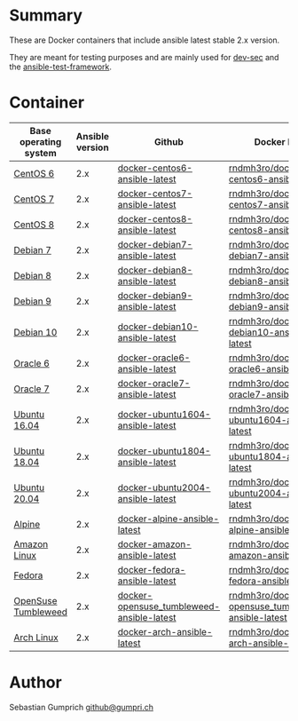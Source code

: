 # Summary
These are Docker containers that include ansible latest stable 2.x version.

They are meant for testing purposes and are mainly used for [dev-sec](https://github.com/dev-sec/) and the [ansible-test-framework](https://github.com/rndmh3ro/ansible-test-framework).

# Container

| Base operating system             | Ansible version | Github                                        | Docker Hub                                             |
| --------------------------------- | --------------- | --------------------------------------------- |------------------------------------------------------- |
| [CentOS 6][centos]                | 2.x             | [docker-centos6-ansible-latest][]             | [rndmh3ro/docker-centos6-ansible-latest][]             |
| [CentOS 7][centos]                | 2.x             | [docker-centos7-ansible-latest][]             | [rndmh3ro/docker-centos7-ansible-latest][]             |
| [CentOS 8][centos]                | 2.x             | [docker-centos8-ansible-latest][]             | [rndmh3ro/docker-centos8-ansible-latest][]             |
| [Debian 7][debian]                | 2.x             | [docker-debian7-ansible-latest][]             | [rndmh3ro/docker-debian7-ansible-latest][]             |
| [Debian 8][debian]                | 2.x             | [docker-debian8-ansible-latest][]             | [rndmh3ro/docker-debian8-ansible-latest][]             |
| [Debian 9][debian]                | 2.x             | [docker-debian9-ansible-latest][]             | [rndmh3ro/docker-debian9-ansible-latest][]             |
| [Debian 10][debian]               | 2.x             | [docker-debian10-ansible-latest][]            | [rndmh3ro/docker-debian10-ansible-latest][]            |
| [Oracle 6][oracle]                | 2.x             | [docker-oracle6-ansible-latest][]             | [rndmh3ro/docker-oracle6-ansible-latest][]             |
| [Oracle 7][oracle]                | 2.x             | [docker-oracle7-ansible-latest][]             | [rndmh3ro/docker-oracle7-ansible-latest][]             |
| [Ubuntu 16.04][ubuntu]            | 2.x             | [docker-ubuntu1604-ansible-latest][]          | [rndmh3ro/docker-ubuntu1604-ansible-latest][]          |
| [Ubuntu 18.04][ubuntu]            | 2.x             | [docker-ubuntu1804-ansible-latest][]          | [rndmh3ro/docker-ubuntu1804-ansible-latest][]          |
| [Ubuntu 20.04][ubuntu]            | 2.x             | [docker-ubuntu2004-ansible-latest][]          | [rndmh3ro/docker-ubuntu2004-ansible-latest][]          |
| [Alpine][alpine]                  | 2.x             | [docker-alpine-ansible-latest][]              | [rndmh3ro/docker-alpine-ansible-latest][]              |
| [Amazon Linux][amazon]            | 2.x             | [docker-amazon-ansible-latest][]              | [rndmh3ro/docker-amazon-ansible-latest][]              |
| [Fedora][fedora]                  | 2.x             | [docker-fedora-ansible-latest][]              | [rndmh3ro/docker-fedora-ansible-latest][]              |
| [OpenSuse Tumbleweed][tumbleweed] | 2.x             | [docker-opensuse_tumbleweed-ansible-latest][] | [rndmh3ro/docker-opensuse_tumbleweed-ansible-latest][] |
| [Arch Linux][arch]                | 2.x             | [docker-arch-ansible-latest][]                | [rndmh3ro/docker-arch-ansible-latest][]              |


# Author

Sebastian Gumprich <github@gumpri.ch>

[centos]: https://hub.docker.com/_/centos/
[debian]: https://hub.docker.com/_/debian/
[oracle]: https://hub.docker.com/_/oraclelinux/
[ubuntu]: https://hub.docker.com/_/ubuntu/
[alpine]: https://hub.docker.com/_/alpine/
[amazon]: https://hub.docker.com/_/amazonlinux/
[fedora]: https://hub.docker.com/_/fedora/
[arch]: https://hub.docker.com/_/archlinux/
[tumbleweed]: https://hub.docker.com/r/opensuse/tumbleweed
[docker-centos6-ansible-latest]: https://github.com/rndmh3ro/docker-ansible/blob/master/centos6-ansible-latest/Dockerfile
[docker-centos7-ansible-latest]: https://github.com/rndmh3ro/docker-ansible/blob/master/centos7-ansible-latest/Dockerfile
[docker-centos8-ansible-latest]: https://github.com/rndmh3ro/docker-ansible/blob/master/centos8-ansible-latest/Dockerfile
[docker-debian7-ansible-latest]: https://github.com/rndmh3ro/docker-ansible/blob/master/debian7-ansible-latest/Dockerfile
[docker-debian8-ansible-latest]: https://github.com/rndmh3ro/docker-ansible/blob/master/debian8-ansible-latest/Dockerfile
[docker-debian9-ansible-latest]: https://github.com/rndmh3ro/docker-ansible/blob/master/debian9-ansible-latest/Dockerfile
[docker-debian10-ansible-latest]: https://github.com/rndmh3ro/docker-ansible/blob/master/debian10-ansible-latest/Dockerfile
[docker-oracle6-ansible-latest]: https://github.com/rndmh3ro/docker-ansible/blob/master/oracle6-ansible-latest/Dockerfile
[docker-oracle7-ansible-latest]: https://github.com/rndmh3ro/docker-ansible/blob/master/oracle7-ansible-latest/Dockerfile
[docker-ubuntu1604-ansible-latest]: https://github.com/rndmh3ro/docker-ansible/blob/master/ubuntu1604-ansible-latest/Dockerfile
[docker-ubuntu1804-ansible-latest]: https://github.com/rndmh3ro/docker-ansible/blob/master/ubuntu1804-ansible-latest/Dockerfile
[docker-ubuntu2004-ansible-latest]: https://github.com/rndmh3ro/docker-ansible/blob/master/ubuntu2004-ansible-latest/Dockerfile
[docker-alpine-ansible-latest]: https://github.com/rndmh3ro/docker-ansible/blob/master/alpine-ansible-latest/Dockerfile
[docker-amazon-ansible-latest]: https://github.com/rndmh3ro/docker-ansible/blob/master/amazon-ansible-latest/Dockerfile
[docker-fedora-ansible-latest]: https://github.com/rndmh3ro/docker-ansible/blob/master/fedora-ansible-latest/Dockerfile
[docker-opensuse_tumbleweed-ansible-latest]: https://github.com/rndmh3ro/docker-ansible/blob/master/opensuse_tumbleweed-ansible-latest/Dockerfile
[docker-arch-ansible-latest]: https://github.com/rndmh3ro/docker-ansible/blob/master/arch-ansible-latest/Dockerfile

[rndmh3ro/docker-centos6-ansible-latest]: https://hub.docker.com/r/rndmh3ro/docker-centos6-ansible
[rndmh3ro/docker-centos7-ansible-latest]: https://hub.docker.com/r/rndmh3ro/docker-centos7-ansible
[rndmh3ro/docker-centos8-ansible-latest]: https://hub.docker.com/r/rndmh3ro/docker-centos8-ansible
[rndmh3ro/docker-debian7-ansible-latest]: https://hub.docker.com/r/rndmh3ro/docker-debian7-ansible
[rndmh3ro/docker-debian8-ansible-latest]: https://hub.docker.com/r/rndmh3ro/docker-debian8-ansible
[rndmh3ro/docker-debian9-ansible-latest]: https://hub.docker.com/r/rndmh3ro/docker-debian9-ansible
[rndmh3ro/docker-debian10-ansible-latest]: https://hub.docker.com/r/rndmh3ro/docker-debian10-ansible
[rndmh3ro/docker-oracle6-ansible-latest]: https://hub.docker.com/r/rndmh3ro/docker-oracle6-ansible
[rndmh3ro/docker-oracle7-ansible-latest]: https://hub.docker.com/r/rndmh3ro/docker-oracle7-ansible
[rndmh3ro/docker-ubuntu1604-ansible-latest]: https://hub.docker.com/r/rndmh3ro/docker-ubuntu1604-ansible
[rndmh3ro/docker-ubuntu1804-ansible-latest]: https://hub.docker.com/r/rndmh3ro/docker-ubuntu1804-ansible
[rndmh3ro/docker-ubuntu2004-ansible-latest]: https://hub.docker.com/r/rndmh3ro/docker-ubuntu2004-ansible
[rndmh3ro/docker-alpine-ansible-latest]: https://hub.docker.com/r/rndmh3ro/docker-alpine-ansible
[rndmh3ro/docker-amazon-ansible-latest]: https://hub.docker.com/r/rndmh3ro/docker-amazon-ansible
[rndmh3ro/docker-fedora-ansible-latest]: https://hub.docker.com/r/rndmh3ro/docker-fedora-ansible
[rndmh3ro/docker-opensuse_tumbleweed-ansible-latest]: https://hub.docker.com/repository/docker/rndmh3ro/docker-opensuse_tumbleweed-ansible
[rndmh3ro/docker-arch-ansible-latest]: https://hub.docker.com/r/rndmh3ro/docker-arch-ansible
